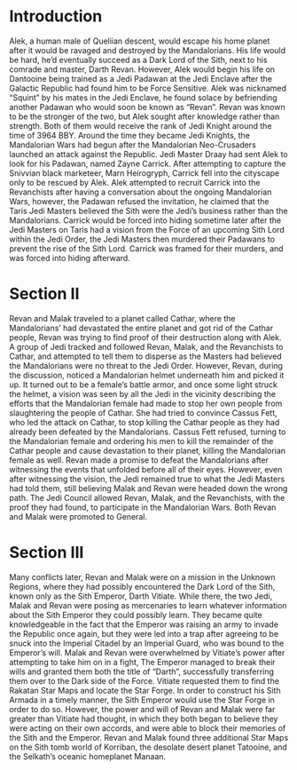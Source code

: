 # Introduction

Alek, a human male of Queliian descent, would escape his home planet after it would be ravaged and destroyed by the Mandalorians.
His life would be hard, he’d eventually succeed as a Dark Lord of the Sith, next to his comrade and master, Darth Revan.
However, Alek would begin his life on Dantooine being trained as a Jedi Padawan at the Jedi Enclave after the Galactic Republic had found him to be Force Sensitive.
Alek was nicknamed “Squint” by his mates in the Jedi Enclave, he found solace by befriending another Padawan who would soon be known as “Revan”.
Revan was known to be the stronger of the two, but Alek sought after knowledge rather than strength.
Both of them would receive the rank of Jedi Knight around the time of 3964 BBY.
Around the time they became Jedi Knights, the Mandalorian Wars had begun after the Mandalorian Neo-Crusaders launched an attack against the Republic.
Jedi Master Draay had sent Alek to look for his Padawan, named Zayne Carrick.
After attempting to capture the Snivvian black marketeer, Marn Heirogryph, Carrick fell into the cityscape only to be rescued by Alek.
Alek attempted to recruit Carrick into the Revanchists after having a conversation about the ongoing Mandalorian Wars, however, the Padawan refused the invitation, he claimed that the Taris Jedi Masters believed the Sith were the Jedi’s business rather than the Mandalorians.
Carrick would be forced into hiding sometime later after the Jedi Masters on Taris had a vision from the Force of an upcoming Sith Lord within the Jedi Order, the Jedi Masters then murdered their Padawans to prevent the rise of the Sith Lord.
Carrick was framed for their murders, and was forced into hiding afterward.

# Section II

Revan and Malak traveled to a planet called Cathar, where the Mandalorians’ had devastated the entire planet and got rid of the Cathar people, Revan was trying to find proof of their destruction along with Alek.
A group of Jedi tracked and followed Revan, Malak, and the Revanchists to Cathar, and attempted to tell them to disperse as the Masters had believed the Mandalorians were no threat to the Jedi Order.
However, Revan, during the discussion, noticed a Mandalorian helmet underneath him and picked it up.
It turned out to be a female’s battle armor, and once some light struck the helmet, a vision was seen by all the Jedi in the vicinity describing the efforts that the Mandalorian female had made to stop her own people from slaughtering the people of Cathar.
She had tried to convince Cassus Fett, who led the attack on Cathar, to stop killing the Cathar people as they had already been defeated by the Mandalorians.
Cassus Fett refused, turning to the Mandalorian female and ordering his men to kill the remainder of the Cathar people and cause devastation to their planet, killing the Mandalorian female as well.
Revan made a promise to defeat the Mandalorians after witnessing the events that unfolded before all of their eyes.
However, even after witnessing the vision, the Jedi remained true to what the Jedi Masters had told them, still believing Malak and Revan were headed down the wrong path.
The Jedi Council allowed Revan, Malak, and the Revanchists, with the proof they had found, to participate in the Mandalorian Wars.
Both Revan and Malak were promoted to General.

# Section III

Many conflicts later, Revan and Malak were on a mission in the Unknown Regions, where they had possibly encountered the Dark Lord of the Sith, known only as the Sith Emperor, Darth Vitiate.
While there, the two Jedi, Malak and Revan were posing as mercenaries to learn whatever information about the Sith Emperor they could possibly learn.
They became quite knowledgeable in the fact that the Emperor was raising an army to invade the Republic once again, but they were led into a trap after agreeing to be snuck into the Imperial Citadel by an Imperial Guard, who was bound to the Emperor’s will.
Malak and Revan were overwhelmed by Vitiate’s power after attempting to take him on in a fight, The Emperor managed to break their wills and granted them both the title of “Darth”, successfully transferring them over to the Dark side of the Force.
Vitiate requested them to find the Rakatan Star Maps and locate the Star Forge.
In order to construct his Sith Armada in a timely manner, the Sith Emperor would use the Star Forge in order to do so.
However, the power and will of Revan and Malak were far greater than Vitiate had thought, in which they both began to believe they were acting on their own accords, and were able to block their memories of the Sith and the Emperor.
Revan and Malak found three additional Star Maps on the Sith tomb world of Korriban, the desolate desert planet Tatooine, and the Selkath’s oceanic homeplanet Manaan.

